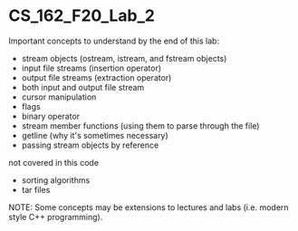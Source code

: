 # CS_162_F20_Lab_2

Important concepts to understand by the end of this lab:

- stream objects (ostream, istream, and fstream objects)
- input file streams (insertion operator)
- output file streams (extraction operator)
- both input and output file stream
- cursor manipulation
- flags
- binary operator
- stream member functions (using them to parse through the file)
- getline (why it's sometimes necessary)
- passing stream objects by reference

not covered in this code
- sorting algorithms
- tar files

NOTE: Some concepts may be extensions to lectures and labs (i.e. modern style C++ programming).
